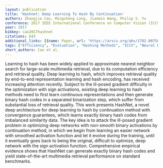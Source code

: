 ```yaml
---
layout: publication
title: 'Hashnet: Deep Learning To Hash By Continuation'
authors: Zhangjie Cao, Mingsheng Long, Jianmin Wang, Philip S. Yu
conference: 2017 IEEE International Conference on Computer Vision (ICCV)
year: 2017
bibkey: cao2017hashnet
citations: 643
additional_links: [{name: Paper, url: 'https://arxiv.org/abs/1702.00758'}]
tags: ["Efficiency", "Evaluation", "Hashing Methods", "ICCV", "Neural Hashing"]
short_authors: Cao et al.
---
```

Learning to hash has been widely applied to approximate nearest neighbor
search for large-scale multimedia retrieval, due to its computation efficiency
and retrieval quality. Deep learning to hash, which improves retrieval quality
by end-to-end representation learning and hash encoding, has received
increasing attention recently. Subject to the ill-posed gradient difficulty in
the optimization with sign activations, existing deep learning to hash methods
need to first learn continuous representations and then generate binary hash
codes in a separated binarization step, which suffer from substantial loss of
retrieval quality. This work presents HashNet, a novel deep architecture for
deep learning to hash by continuation method with convergence guarantees, which
learns exactly binary hash codes from imbalanced similarity data. The key idea
is to attack the ill-posed gradient problem in optimizing deep networks with
non-smooth binary activations by continuation method, in which we begin from
learning an easier network with smoothed activation function and let it evolve
during the training, until it eventually goes back to being the original,
difficult to optimize, deep network with the sign activation function.
Comprehensive empirical evidence shows that HashNet can generate exactly binary
hash codes and yield state-of-the-art multimedia retrieval performance on
standard benchmarks.